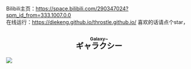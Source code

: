 Bilibili主页：https://space.bilibili.com/290347024?spm_id_from=333.1007.0.0
<br />在线运行：https://diekeng.github.io/throstle.github.io/
喜欢的话请点个star， <h2 align="center"><ruby>ギャラクシー<rt><h3>Galaxy~</h3></rt></ruby></h2>
<img src="https://llwiki.org/mediawiki/img_auth.php/thumb/7/72/Sumire_img.png/270px-Sumire_img.png">
